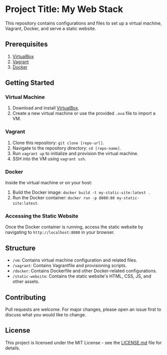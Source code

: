 # Project Title: My Web Stack

This repository contains configurations and files to set up a virtual machine, Vagrant, Docker, and serve a static website.

## Prerequisites

1. [VirtualBox](https://www.virtualbox.org/)
2. [Vagrant](https://www.vagrantup.com/)
3. [Docker](https://www.docker.com/get-started)

## Getting Started

### Virtual Machine

1. Download and install [VirtualBox](https://www.virtualbox.org/wiki/Downloads).
2. Create a new virtual machine or use the provided `.ova` file to import a VM.

### Vagrant

1. Clone this repository: `git clone [repo-url]`.
2. Navigate to the repository directory: `cd [repo-name]`.
3. Run `vagrant up` to initialize and provision the virtual machine.
4. SSH into the VM using `vagrant ssh`.

### Docker

Inside the virtual machine or on your host:

1. Build the Docker image: `docker build -t my-static-site:latest .`
2. Run the Docker container: `docker run -p 8080:80 my-static-site:latest`.

### Accessing the Static Website

Once the Docker container is running, access the static website by navigating to `http://localhost:8080` in your browser.

## Structure

- `/vm`: Contains virtual machine configuration and related files.
- `/vagrant`: Contains Vagrantfile and provisioning scripts.
- `/docker`: Contains Dockerfile and other Docker-related configurations.
- `/static-website`: Contains the static website's HTML, CSS, JS, and other assets.

## Contributing

Pull requests are welcome. For major changes, please open an issue first to discuss what you would like to change.

## License

This project is licensed under the MIT License - see the [LICENSE.md](LICENSE.md) file for details.